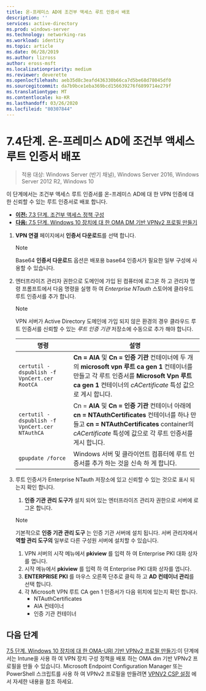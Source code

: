 ```yaml
---
title: 온-프레미스 AD에 조건부 액세스 루트 인증서 배포
description: ''
services: active-directory
ms.prod: windows-server
ms.technology: networking-ras
ms.workload: identity
ms.topic: article
ms.date: 06/28/2019
ms.author: lizross
author: eross-msft
ms.localizationpriority: medium
ms.reviewer: deverette
ms.openlocfilehash: aeb35d8c3eafd436330b66ca7d5be68d78045df0
ms.sourcegitcommit: da7b9bce1eba369bcd156639276f6899714e279f
ms.translationtype: MT
ms.contentlocale: ko-KR
ms.lasthandoff: 03/26/2020
ms.locfileid: "80307844"
---
```

# <a name="step-74-deploy-conditional-access-root-certificates-to-on-premises-ad"></a>7\.4단계. 온-프레미스 AD에 조건부 액세스 루트 인증서 배포

>적용 대상: Windows Server (반기 채널), Windows Server 2016, Windows Server 2012 R2, Windows 10

이 단계에서는 조건부 액세스 루트 인증서를 온-프레미스 AD에 대 한 VPN 인증에 대 한 신뢰할 수 있는 루트 인증서로 배포 합니다.

- [**이전:** 7.3 단계. 조건부 액세스 정책 구성](vpn-config-conditional-access-policy.md)
- [**다음:** 7.5 단계. Windows 10 장치에 대 한 OMA DM 기반 VPNv2 프로필 만들기](vpn-create-oma-dm-based-vpnv2-profiles.md)

1. **VPN 연결** 페이지에서 **인증서 다운로드**를 선택 합니다.

   >[!NOTE]
   >Base64 **인증서 다운로드** 옵션은 배포용 base64 인증서가 필요한 일부 구성에 사용할 수 있습니다.

2. 엔터프라이즈 관리자 권한으로 도메인에 가입 된 컴퓨터에 로그온 하 고 관리자 명령 프롬프트에서 다음 명령을 실행 하 여 *Enterprise NTauth* 스토어에 클라우드 루트 인증서를 추가 합니다.

   >[!NOTE]
   >VPN 서버가 Active Directory 도메인에 가입 되지 않은 환경의 경우 클라우드 루트 인증서를 신뢰할 수 있는 _루트 인증 기관_ 저장소에 수동으로 추가 해야 합니다.

   | 명령 | 설명 |
   | --- | --- |
   | `certutil -dspublish -f VpnCert.cer RootCA` | **Cn = AIA** 및 **Cn = 인증 기관** 컨테이너에 두 개의 **microsoft vpn 루트 ca gen 1** 컨테이너를 만들고 각 루트 인증서를 **Microsoft Vpn 루트 ca gen 1** 컨테이너의 _cACertificate_ 특성 값으로 게시 합니다. |
   | `certutil -dspublish -f VpnCert.cer NTAuthCA` | Cn = **AIA** 및 **Cn = 인증 기관** 컨테이너 아래에 **cn = NTAuthCertificates** 컨테이너를 하나 만들고 **cn = NTAuthCertificates** container의 _cACertificate_ 특성에 값으로 각 루트 인증서를 게시 합니다. |
   | `gpupdate /force` | Windows 서버 및 클라이언트 컴퓨터에 루트 인증서를 추가 하는 것을 신속 하 게 합니다. |

3. 루트 인증서가 Enterprise NTauth 저장소에 있고 신뢰할 수 있는 것으로 표시 되는지 확인 합니다.
   1. **인증 기관 관리 도구가** 설치 되어 있는 엔터프라이즈 관리자 권한으로 서버에 로그온 합니다.

   >[!NOTE]
   >기본적으로 **인증 기관 관리 도구** 는 인증 기관 서버에 설치 됩니다. 서버 관리자에서 **역할 관리 도구의** 일부로 다른 구성원 서버에 설치할 수 있습니다.

   1. VPN 서버의 시작 메뉴에서 **pkiview** 를 입력 하 여 Enterprise PKI 대화 상자를 엽니다.
   1. 시작 메뉴에서 **pkiview** 를 입력 하 여 Enterprise PKI 대화 상자를 엽니다.
   1. **ENTERPRISE PKI** 를 마우스 오른쪽 단추로 클릭 하 고 **AD 컨테이너 관리**를 선택 합니다.
   1. 각 Microsoft VPN 루트 CA gen 1 인증서가 다음 위치에 있는지 확인 합니다.
      - NTAuthCertificates
      - AIA 컨테이너
      - 인증 기관 컨테이너

## <a name="next-steps"></a>다음 단계

[7.5 단계. Windows 10 장치에 대 한 OMA-URI 기반 VPNv2 프로필 만들기](vpn-create-oma-dm-based-vpnv2-profiles.md):이 단계에서는 Intune을 사용 하 여 VPN 장치 구성 정책을 배포 하는 OMA dm 기반 VPNv2 프로필을 만들 수 있습니다. Microsoft Endpoint Configuration Manager 또는 PowerShell 스크립트를 사용 하 여 VPNv2 프로필을 만들려면 [VPNV2 CSP 설정](https://docs.microsoft.com/windows/client-management/mdm/vpnv2-csp) 에서 자세한 내용을 참조 하세요.
